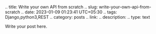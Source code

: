 .. title: Write your own API from scratch
.. slug: write-your-own-api-from-scratch
.. date: 2023-01-09 01:23:41 UTC+05:30
.. tags: Django,python3,REST 
.. category: posts 
.. link: 
.. description: 
.. type: text

Write your post here.
